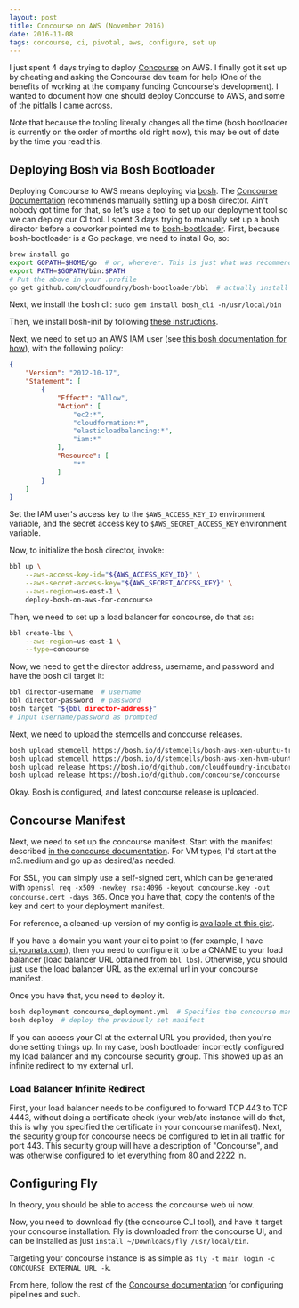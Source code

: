 ```yaml
---
layout: post
title: Concourse on AWS (November 2016)
date: 2016-11-08
tags: concourse, ci, pivotal, aws, configure, set up
---
```


I just spent 4 days trying to deploy [Concourse](https://concourse.ci) on AWS. I finally got it set up by cheating and asking the Concourse dev team for help (One of the benefits of working at the company funding Concourse's development). I wanted to document how one should deploy Concourse to AWS, and some of the pitfalls I came across.

Note that because the tooling literally changes all the time (bosh bootloader is currently on the order of months old right now), this may be out of date by the time you read this.

## Deploying Bosh via Bosh Bootloader

Deploying Concourse to AWS means deploying via [bosh](https://bosh.io). The [Concourse Documentation](http://concourse.ci/clusters-with-bosh.html) recommends manually setting up a bosh director. Ain't nobody got time for that, so let's use a tool to set up our deployment tool so we can deploy our CI tool. I spent 3 days trying to manually set up a bosh director before a coworker pointed me to [bosh-bootloader](https://github.com/cloudfoundry/bosh-bootloader). First, because bosh-bootloader is a Go package, we need to install Go, so:

```bash
brew install go
export GOPATH=$HOME/go  # or, wherever. This is just what was recommended to me
export PATH=$GOPATH/bin:$PATH
# Put the above in your .profile
go get github.com/cloudfoundry/bosh-bootloader/bbl  # actually install bosh bootloader.
```

Next, we install the bosh cli: `sudo gem install bosh_cli -n/usr/local/bin`

Then, we install bosh-init by following [these instructions](http://bosh.io/docs/install-bosh-init.html).

Next, we need to set up an AWS IAM user (see [this bosh documentation for how](http://bosh.io/docs/aws-iam-users.html#create)), with the following policy:

```json
{
    "Version": "2012-10-17",
    "Statement": [
        {
            "Effect": "Allow",
            "Action": [
                "ec2:*",
                "cloudformation:*",
                "elasticloadbalancing:*",
                "iam:*"
            ],
            "Resource": [
                "*"
            ]
        }
    ]
}
```

Set the IAM user's access key to the `$AWS_ACCESS_KEY_ID` environment variable, and the secret access key to `$AWS_SECRET_ACCESS_KEY` environment variable.

Now, to initialize the bosh director, invoke:

```bash
bbl up \
    --aws-access-key-id="${AWS_ACCESS_KEY_ID}" \
    --aws-secret-access-key="${AWS_SECRET_ACCESS_KEY}" \
    --aws-region=us-east-1 \
    deploy-bosh-on-aws-for-concourse
```

Then, we need to set up a load balancer for concourse, do that as:

```bash
bbl create-lbs \
    --aws-region=us-east-1 \
    --type=concourse
```

Now, we need to get the director address, username, and password and have the bosh cli target it:

```bash
bbl director-username  # username
bbl director-password  # password
bosh target "${bbl director-address}"
# Input username/password as prompted
```

Next, we need to upload the stemcells and concourse releases.

```bash
bosh upload stemcell https://bosh.io/d/stemcells/bosh-aws-xen-ubuntu-trusty-go_agent
bosh upload stemcell https://bosh.io/d/stemcells/bosh-aws-xen-hvm-ubuntu-trusty-go_agent
bosh upload release https://bosh.io/d/github.com/cloudfoundry-incubator/garden-runc-release
bosh upload release https://bosh.io/d/github.com/concourse/concourse
```

Okay. Bosh is configured, and latest concourse release is uploaded.

## Concourse Manifest

Next, we need to set up the concourse manifest. Start with the manifest described [in the concourse documentation](https://concourse.ci/clusters-with-bosh.html). For VM types, I'd start at the m3.medium and go up as desired/as needed.

For SSL, you can simply use a self-signed cert, which can be generated with `openssl req -x509 -newkey rsa:4096 -keyout concourse.key -out concourse.cert -days 365`. Once you have that, copy the contents of the key and cert to your deployment manifest.

For reference, a cleaned-up version of my config is [available at this gist](https://gist.github.com/younata/f975df6b5be7f1b99db6f1463fd38267).

If you have a domain you want your ci to point to (for example, I have [ci.younata.com](https://ci.younata.com)), then you need to configure it to be a CNAME to your load balancer (load balancer URL obtained from `bbl lbs`). Otherwise, you should just use the load balancer URL as the external url in your concourse manifest.

Once you have that, you need to deploy it.

```bash
bosh deployment concourse_deployment.yml  # Specifies the concourse manifest to be deployed
bosh deploy  # deploy the previously set manifest
```

If you can access your CI at the external URL you provided, then you're done setting things up. In my case, bosh bootloader incorrectly configured my load balancer and my concourse security group. This showed up as an infinite redirect to my external url.

### Load Balancer Infinite Redirect

First, your load balancer needs to be configured to forward TCP 443 to TCP 4443, without doing a certificate check (your web/atc instance will do that, this is why you specified the certificate in your concourse manifest). Next, the security group for concourse needs be configured to let in all traffic for port 443. This security group will have a description of "Concourse", and was otherwise configured to let everything from 80 and 2222 in.

## Configuring Fly

In theory, you should be able to access the concourse web ui now.

Now, you need to download fly (the concourse CLI tool), and have it target your concourse installation. Fly is downloaded from the concourse UI, and can be installed as just `install ~/Downloads/fly /usr/local/bin`.

Targeting your concourse instance is as simple as `fly -t main login -c CONCOURSE_EXTERNAL_URL -k`.

From here, follow the rest of the [Concourse documentation](https://concourse.ci/hello-world.html) for configuring pipelines and such.